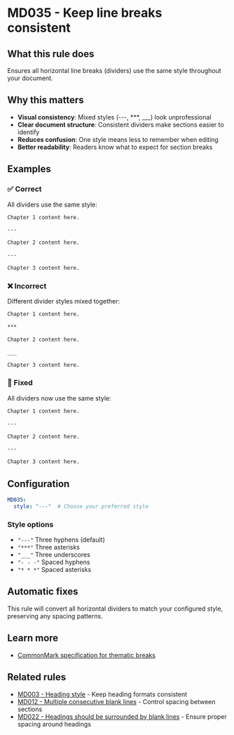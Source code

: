 # MD035 - Keep line breaks consistent

## What this rule does

Ensures all horizontal line breaks (dividers) use the same style throughout your document.

## Why this matters

- **Visual consistency**: Mixed styles (---, ***, ___) look unprofessional
- **Clear document structure**: Consistent dividers make sections easier to identify
- **Reduces confusion**: One style means less to remember when editing
- **Better readability**: Readers know what to expect for section breaks

## Examples

<!-- rumdl-disable MD035 -->

### ✅ Correct

All dividers use the same style:

```markdown
Chapter 1 content here.

---

Chapter 2 content here.

---

Chapter 3 content here.
```

### ❌ Incorrect

Different divider styles mixed together:

```markdown
Chapter 1 content here.

***

Chapter 2 content here.

___

Chapter 3 content here.
```

### 🔧 Fixed

All dividers now use the same style:

```markdown
Chapter 1 content here.

---

Chapter 2 content here.

---

Chapter 3 content here.
```

<!-- rumdl-enable MD035 -->

## Configuration

```yaml
MD035:
  style: "---"  # Choose your preferred style
```

### Style options

- `"---"` Three hyphens (default)
- `"***"` Three asterisks
- `"___"` Three underscores
- `"- - -"` Spaced hyphens
- `"* * *"` Spaced asterisks

## Automatic fixes

This rule will convert all horizontal dividers to match your configured style, preserving any spacing patterns.

## Learn more

- [CommonMark specification for thematic breaks](https://spec.commonmark.org/0.31.2/#thematic-breaks)

## Related rules

- [MD003 - Heading style](md003.md) - Keep heading formats consistent
- [MD012 - Multiple consecutive blank lines](md012.md) - Control spacing between sections
- [MD022 - Headings should be surrounded by blank lines](md022.md) - Ensure proper spacing around headings
